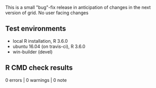 This is a small "bug"-fix release in anticipation of changes in the next version
of grid. No user facing changes

## Test environments
* local R installation, R 3.6.0
* ubuntu 16.04 (on travis-ci), R 3.6.0
* win-builder (devel)

## R CMD check results

0 errors | 0 warnings | 0 note
